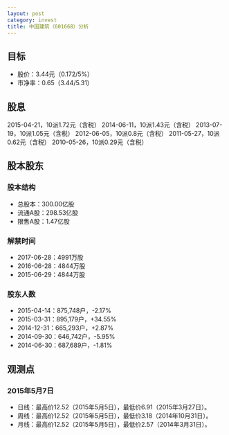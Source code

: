 ```yaml
---
layout: post
category: invest
title: 中国建筑（601668）分析
---
```


## 目标 ##

- 股价：3.44元（0.172/5%）
- 市净率：0.65（3.44/5.31）

## 股息 ##

2015-04-21，10派1.72元（含税）
2014-06-11，10派1.43元（含税）
2013-07-19，10派1.05元（含税）
2012-06-05，10派0.8元（含税）
2011-05-27，10派0.62元（含税）
2010-05-26，10派0.29元（含税）

## 股本股东 ##

### 股本结构 ###

- 总股本：300.00亿股
- 流通A股：298.53亿股
- 限售A股：1.47亿股

### 解禁时间 ###

- 2017-06-28：4991万股
- 2016-06-28：4844万股
- 2015-06-29：4844万股

### 股东人数 ###

- 2015-04-14：875,748户，-2.17%
- 2015-03-31：895,179户，+34.55%
- 2014-12-31：665,293户，+2.87%
- 2014-09-30：646,742户，-5.95%
- 2014-06-30：687,689户，-1.81%

## 观测点 ##

### 2015年5月7日 ###

- 日线：最高价12.52（2015年5月5日），最低价6.91（2015年3月27日）。
- 周线：最高价12.52（2015年5月5日），最低价3.18（2014年10月31日）。
- 月线：最高价12.52（2015年5月5日），最低价2.57（2014年3月31日）。

